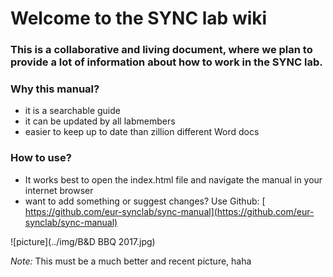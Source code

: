 # Welcome to the SYNC lab wiki

### This is a collaborative and living document, where we plan to provide a lot of information about how to work in the SYNC lab.

### Why this manual?
- it is a searchable guide
- it can be updated by all labmembers
- easier to keep up to date than zillion different Word docs 

### How to use?
- It works best to open the index.html file and navigate the manual in your internet browser
- want to add something or suggest changes? Use Github: [ https://github.com/eur-synclab/sync-manual](https://github.com/eur-synclab/sync-manual)


![picture](../img/B&D BBQ 2017.jpg)

*Note:* This must be a much better and recent picture, haha